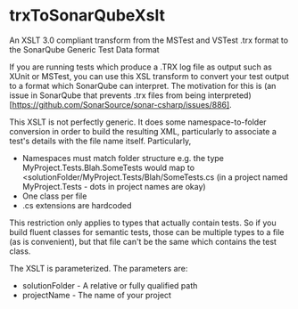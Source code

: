 # trxToSonarQubeXslt
An XSLT 3.0 compliant transform from the MSTest and VSTest .trx format to the SonarQube Generic Test Data format

If you are running tests which produce a .TRX log file as output such as XUnit or MSTest, you can use this XSL transform to convert your test output to a format which SonarQube can interpret.  The motivation for this is (an issue in SonarQube that prevents .trx files from being interpreted)[https://github.com/SonarSource/sonar-csharp/issues/886].

This XSLT is not perfectly generic.  It does some namespace-to-folder conversion in order to build the resulting XML, particularly to associate a test's details with the file name itself.  Particularly, 
* Namespaces must match folder structure e.g. the type MyProject.Tests.Blah.SomeTests would map to <solutionFolder/MyProject.Tests/Blah/SomeTests.cs (in a project named MyProject.Tests - dots in project names are okay)
* One class per file
* .cs extensions are hardcoded

This restriction only applies to types that actually contain tests.  So if you build fluent classes for semantic tests, those can be multiple types to a file (as is convenient), but that file can't be the same which contains the test class.
  
The XSLT is parameterized.  The parameters are:
* solutionFolder - A relative or fully qualified path
* projectName - The name of your project
